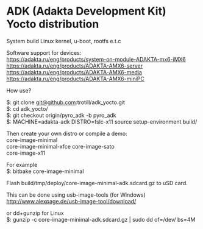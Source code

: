 # ADK (Adakta Development Kit) Yocto distribution
  
System build Linux kernel, u-boot, rootfs e.t.c  
  
Software support for devices:  
https://adakta.ru/eng/products/system-on-module-ADAKTA-mx6-iMX6  
https://adakta.ru/eng/products/ADAKTA-AMX6-server  
https://adakta.ru/eng/products/ADAKTA-AMX6-media  
https://adakta.ru/eng/products/ADAKTA-AMX6-miniPC  
  
How use?  
  
$: git clone git@github.com:trotill/adk_yocto.git  
$: cd adk_yocto/  
$: git checkout origin/pyro_adk -b pyro_adk  
$: MACHINE=adakta-adk DISTRO=fslc-x11 source setup-environment build/  
  
Then create your own distro or compile a demo:  
core-image-minimal  
core-image-minimal-xfce
core-image-sato  
core-image-x11  
  
For example  
$: bitbake core-image-minimal  
  
Flash build/tmp/deploy/core-image-minimal-adk.sdcard.gz to uSD card.  
  
This can be done using usb-image-tools (for Windows)  
http://www.alexpage.de/usb-image-tool/download/  
  
or dd+gunzip for Linux  
$: gunzip -c core-image-minimal-adk.sdcard.gz | sudo dd of=/dev/<you device> bs=4M  
